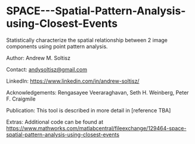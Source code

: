 # SPACE---Spatial-Pattern-Analysis-using-Closest-Events
Statistically characterize the spatial relationship between 2 image components using point pattern analysis.


Author: Andrew M. Soltisz

Contact: andysoltisz@gmail.com

LinkedIn: https://www.linkedin.com/in/andrew-soltisz/

Acknowledgements: Rengasayee Veeraraghavan, Seth H. Weinberg, Peter F. Craigmile

Publication: This tool is described in more detail in [reference TBA] 

Extras: Additional code can be found at https://www.mathworks.com/matlabcentral/fileexchange/129464-space-spatial-pattern-analysis-using-closest-events
